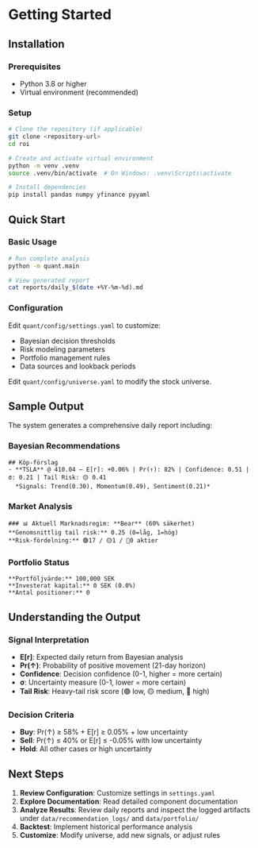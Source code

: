 # Getting Started

## Installation

### Prerequisites
- Python 3.8 or higher
- Virtual environment (recommended)

### Setup
```bash
# Clone the repository (if applicable)
git clone <repository-url>
cd roi

# Create and activate virtual environment
python -m venv .venv
source .venv/bin/activate  # On Windows: .venv\Scripts\activate

# Install dependencies
pip install pandas numpy yfinance pyyaml
```

## Quick Start

### Basic Usage
```bash
# Run complete analysis
python -m quant.main

# View generated report
cat reports/daily_$(date +%Y-%m-%d).md
```

### Configuration
Edit `quant/config/settings.yaml` to customize:
- Bayesian decision thresholds
- Risk modeling parameters
- Portfolio management rules
- Data sources and lookback periods

Edit `quant/config/universe.yaml` to modify the stock universe.

## Sample Output

The system generates a comprehensive daily report including:

### Bayesian Recommendations
```
## Köp-förslag
- **TSLA** @ 410.04 — E[r]: +0.06% | Pr(↑): 82% | Confidence: 0.51 | σ: 0.21 | Tail Risk: 🟡 0.41
  *Signals: Trend(0.30), Momentum(0.49), Sentiment(0.21)*
```

### Market Analysis
```
### 📊 Aktuell Marknadsregim: **Bear** (60% säkerhet)
**Genomsnittlig tail risk:** 0.25 (0=låg, 1=hög)
**Risk-fördelning:** 🟢17 / 🟡1 / 🔴0 aktier
```

### Portfolio Status
```
**Portföljvärde:** 100,000 SEK
**Investerat kapital:** 0 SEK (0.0%)
**Antal positioner:** 0
```

## Understanding the Output

### Signal Interpretation
- **E[r]**: Expected daily return from Bayesian analysis
- **Pr(↑)**: Probability of positive movement (21-day horizon)
- **Confidence**: Decision confidence (0-1, higher = more certain)
- **σ**: Uncertainty measure (0-1, lower = more certain)
- **Tail Risk**: Heavy-tail risk score (🟢 low, 🟡 medium, 🔴 high)

### Decision Criteria
- **Buy**: Pr(↑) ≥ 58% + E[r] ≥ 0.05% + low uncertainty
- **Sell**: Pr(↑) ≤ 40% or E[r] ≤ -0.05% with low uncertainty
- **Hold**: All other cases or high uncertainty

## Next Steps

1. **Review Configuration**: Customize settings in `settings.yaml`
2. **Explore Documentation**: Read detailed component documentation
3. **Analyze Results**: Review daily reports and inspect the logged artifacts under `data/recommendation_logs/` and `data/portfolio/`
4. **Backtest**: Implement historical performance analysis
5. **Customize**: Modify universe, add new signals, or adjust rules
